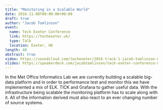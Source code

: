 ```yaml
---
title: "Monitoring in a Scalable World"
date: 2016-11-08T00:00:00+00:00
draft: true
author: "Jacob Tomlinson"
event:
  name: Tech Exeter Conference
  link: https://techexeter.uk/
  type: Talk
  location: Exeter, UK
length: 40
abstract: true
video: https://soundcloud.com/techexeter/2016-track-1-jacob-tomlinson-monitoring-in-a-scalable-world
slides: https://speakerdeck.com/jacobtomlinson/tech-exeter-conference-monitoring-in-a-scalable-world
---
```


In the Met Office Informatics Lab we are currently building a scalable big-data platform and in order to performance test and monitor this we have implemented a mix of ELK. TICK and Grafana to gather useful data. With the infrastructure being scalable the monitoring platform has to scale along with it. All of the information derived must also react to an ever changing number of source systems.